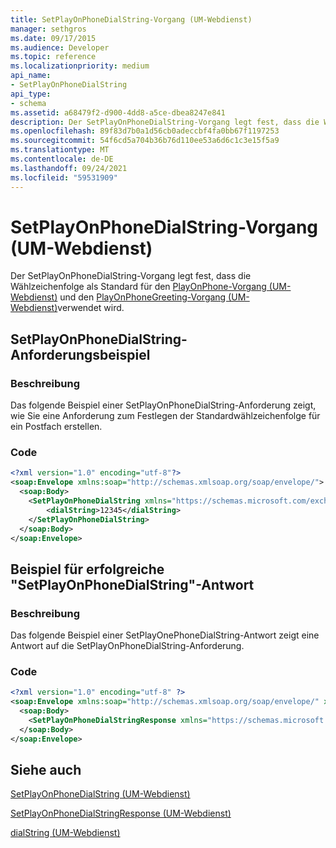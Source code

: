 ```yaml
---
title: SetPlayOnPhoneDialString-Vorgang (UM-Webdienst)
manager: sethgros
ms.date: 09/17/2015
ms.audience: Developer
ms.topic: reference
ms.localizationpriority: medium
api_name:
- SetPlayOnPhoneDialString
api_type:
- schema
ms.assetid: a68479f2-d900-4dd8-a5ce-dbea8247e841
description: Der SetPlayOnPhoneDialString-Vorgang legt fest, dass die Wählzeichenfolge als Standard für den PlayOnPhone-Vorgang (UM-Webdienst) und den PlayOnPhoneGreeting-Vorgang (UM-Webdienst) verwendet wird.
ms.openlocfilehash: 89f83d7b0a1d56cb0adeccbf4fa0bb67f1197253
ms.sourcegitcommit: 54f6cd5a704b36b76d110ee53a6d6c1c3e15f5a9
ms.translationtype: MT
ms.contentlocale: de-DE
ms.lasthandoff: 09/24/2021
ms.locfileid: "59531909"
---
```

# <a name="setplayonphonedialstring-operation-um-web-service"></a>SetPlayOnPhoneDialString-Vorgang (UM-Webdienst)

Der SetPlayOnPhoneDialString-Vorgang legt fest, dass die Wählzeichenfolge als Standard für den [PlayOnPhone-Vorgang (UM-Webdienst)](playonphone-operation-um-web-service.md) und den [PlayOnPhoneGreeting-Vorgang (UM-Webdienst)](playonphonegreeting-operation-um-web-service.md)verwendet wird.
  
## <a name="setplayonphonedialstring-request-example"></a>SetPlayOnPhoneDialString-Anforderungsbeispiel

### <a name="description"></a>Beschreibung

Das folgende Beispiel einer SetPlayOnPhoneDialString-Anforderung zeigt, wie Sie eine Anforderung zum Festlegen der Standardwählzeichenfolge für ein Postfach erstellen.
  
### <a name="code"></a>Code

```XML
<?xml version="1.0" encoding="utf-8"?>
<soap:Envelope xmlns:soap="http://schemas.xmlsoap.org/soap/envelope/">
  <soap:Body>
    <SetPlayOnPhoneDialString xmlns="https://schemas.microsoft.com/exchange/services/2006/messages">
        <dialString>12345</dialString>
    </SetPlayOnPhoneDialString>
  </soap:Body>
</soap:Envelope>
```

## <a name="successful-setplayonphonedialstring-response-example"></a>Beispiel für erfolgreiche "SetPlayOnPhoneDialString"-Antwort

### <a name="description"></a>Beschreibung

Das folgende Beispiel einer SetPlayOnePhoneDialString-Antwort zeigt eine Antwort auf die SetPlayOnPhoneDialString-Anforderung.
  
### <a name="code"></a>Code

```XML
<?xml version="1.0" encoding="utf-8" ?> 
<soap:Envelope xmlns:soap="http://schemas.xmlsoap.org/soap/envelope/" xmlns:xsi="http://www.w3.org/2001/XMLSchema-instance" xmlns:xsd="http://www.w3.org/2001/XMLSchema">
  <soap:Body>
    <SetPlayOnPhoneDialStringResponse xmlns="https://schemas.microsoft.com/exchange/services/2006/messages" /> 
  </soap:Body>
</soap:Envelope>
```

## <a name="see-also"></a>Siehe auch



[SetPlayOnPhoneDialString (UM-Webdienst)](setplayonphonedialstring-um-web-service.md)
  
[SetPlayOnPhoneDialStringResponse (UM-Webdienst)](setplayonphonedialstringresponse-um-web-service.md)
  
[dialString (UM-Webdienst)](dialstring-um-web-service.md)

